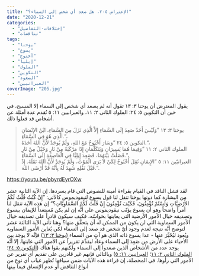 ```yaml
---
title: "الإعتراض ٢٠٥، هل صعد أي شخص إلى السماء؟"
date: "2020-12-21"
categories: 
  - "إختلافات-التفاصيل"
  - "تناقضات"
tags: 
  - "يوحنا"
  - "يسوع"
  - "أخنوخ"
  - "إيليا"
  - "الملوك"
  - "التكوين"
  - "الصعود"
  - "العبرانيين"
coverImage: "205.jpg"
---
```


يقول المعترض أن يوحنا ٣: ١٣ تقول أنه لم يصعد أي شخص إلى السماء إلا المسيح، في حين أن التكوين ٥: ٢٤؛ الملوك الثاني ٢: ١١، والعبرانيين ١١: ٥ تُقدم عدة أمثلة عن أشخاص قد فعلوا ذلك.

> يوحنا ٣: ١٣ ”وَلَيْسَ أَحَدٌ صَعِدَ إِلَى السَّمَاءِ إِلاَّ الَّذِي نَزَلَ مِنَ السَّمَاءِ، ابْنُ الإِنْسَانِ الَّذِي هُوَ فِي السَّمَاءِ.“،   
> التكوين ٥: ٢٤ ”وَسَارَ أَخْنُوخُ مَعَ اللهِ، وَلَمْ يُوجَدْ لأَنَّ اللهَ أَخَذَهُ.“،   
> الملوك الثاني ٢: ١١ ”وَفِيمَا هُمَا يَسِيرَانِ وَيَتَكَلَّمَانِ إِذَا مَرْكَبَةٌ مِنْ نَارٍ وَخَيْلٌ مِنْ نَارٍ فَصَلَتْ بَيْنَهُمَا، فَصَعِدَ إِيلِيَّا فِي الْعَاصِفَةِ إِلَى السَّمَاءِ.“،   
> العبرانيّين ١١: ٥ ”الإِيمَانِ نُقِلَ أَخْنُوخُ لِكَيْ لاَ يَرَى الْمَوْتَ، وَلَمْ يُوجَدْ لأَنَّ اللهَ نَقَلَهُ. إِذْ قَبْلَ نَقْلِهِ شُهِدَ لَهُ بِأَنَّهُ قَدْ أَرْضَى اللهَ.“.

https://youtu.be/pbyrdEyrOXw

لقد فشل الناقد في القيام بقراءة أمينة للنصوص التي قام بسردها. إن الآية الثانية عشر من البشارة كما دونها يوحنا تنقل لنا قول يسوع لنيقوديموس كالآتي: ”إِنْ كُنْتُ قُلْتُ لَكُمُ الأَرْضِيَّاتِ وَلَسْتُمْ تُؤْمِنُونَ، فَكَيْفَ تُؤْمِنُونَ إِنْ قُلْتُ لَكُمُ السَّمَاوِيَّاتِ؟“ إن هذه الآية تنقل لنا أمراً واضحاً وهو أن يسوع يؤنّب نيقوديموس على أنَّه إن لم يكن مُستعداً للإيمان بيسوع وتصديقه حيال الأمور الأرضية التي يعاينها بحواسّه، فكيف سيكون قادراً على تصديقه حيال الأمور السماوية التي لن يكون من الممكن له أن يتحقَّق منها؟ وهنا تأتي الآية الثالثة عشر لتوضح أنَّه نتيجة لعدم وجود أيّ شخص قد صعد إلى السماء لكي يُعاين الأمور السماوية ويُعود ليُخَبِّرَ عنها - عدا يسوع ذاته الذي هو آتٍ من السماء ([يوحنا ٣: ١٣](https://biblia.com/books/ar-vandyke/jn3.13)) فإنَّه لا يوجد بين الأحياء على الأرض من صَعِدَ إلى السماء وعاد ليقدِّمَ تقريراً عن الأمور التي عاينها. إلا أنَّه يوجد عدد من الأشخاص الذين صعدوا إلى السماء ولكنهم بقوا هناك ([التكوين ٥: ٢٤](https://biblia.com/books/ar-vandyke/gen5.24)؛ [الملوك الثاني ٢: ١١](https://biblia.com/books/ar-vandyke/2ki2.11)؛ [العبرانيين ١١: ٥](https://biblia.com/books/ar-vandyke/heb11.5)) وبالتالي فإنهم غير قادرين على تقديم أي تقرير عن الأمور التي رأوها. في المحصلة، إن قراءة هذه الآيات ضمن سياقها تُظهر غياب أي نوع من أنواع التناقض أو عدم الإتساق فيما بينها
